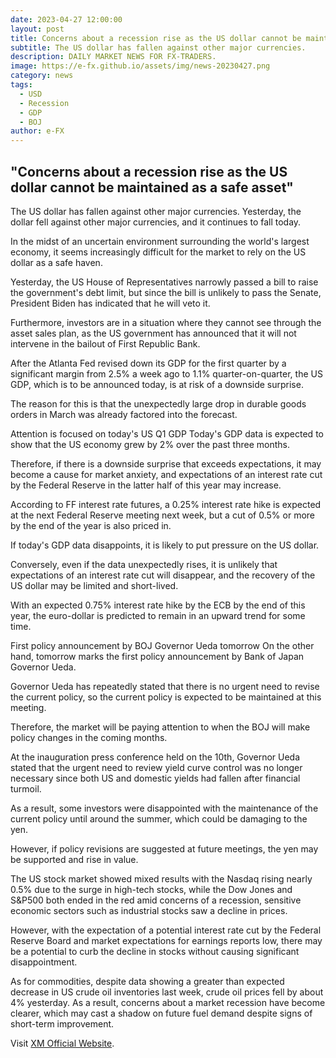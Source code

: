 ```yaml
---
date: 2023-04-27 12:00:00
layout: post
title: Concerns about a recession rise as the US dollar cannot be maintained as a safe asset
subtitle: The US dollar has fallen against other major currencies. 
description: DAILY MARKET NEWS FOR FX-TRADERS.
image: https://e-fx.github.io/assets/img/news-20230427.png
category: news
tags:
  - USD
  - Recession
  - GDP
  - BOJ
author: e-FX
---
```


##  "Concerns about a recession rise as the US dollar cannot be maintained as a safe asset"

The US dollar has fallen against other major currencies. Yesterday, the dollar fell against other major currencies, and it continues to fall today.

In the midst of an uncertain environment surrounding the world's largest economy, it seems increasingly difficult for the market to rely on the US dollar as a safe haven.

Yesterday, the US House of Representatives narrowly passed a bill to raise the government's debt limit, but since the bill is unlikely to pass the Senate, President Biden has indicated that he will veto it.

Furthermore, investors are in a situation where they cannot see through the asset sales plan, as the US government has announced that it will not intervene in the bailout of First Republic Bank.

After the Atlanta Fed revised down its GDP for the first quarter by a significant margin from 2.5% a week ago to 1.1% quarter-on-quarter, the US GDP, which is to be announced today, is at risk of a downside surprise.

The reason for this is that the unexpectedly large drop in durable goods orders in March was already factored into the forecast.

Attention is focused on today's US Q1 GDP
Today's GDP data is expected to show that the US economy grew by 2% over the past three months.

Therefore, if there is a downside surprise that exceeds expectations, it may become a cause for market anxiety, and expectations of an interest rate cut by the Federal Reserve in the latter half of this year may increase.

According to FF interest rate futures, a 0.25% interest rate hike is expected at the next Federal Reserve meeting next week, but a cut of 0.5% or more by the end of the year is also priced in.

If today's GDP data disappoints, it is likely to put pressure on the US dollar.

Conversely, even if the data unexpectedly rises, it is unlikely that expectations of an interest rate cut will disappear, and the recovery of the US dollar may be limited and short-lived.

With an expected 0.75% interest rate hike by the ECB by the end of this year, the euro-dollar is predicted to remain in an upward trend for some time.

First policy announcement by BOJ Governor Ueda tomorrow
On the other hand, tomorrow marks the first policy announcement by Bank of Japan Governor Ueda.

Governor Ueda has repeatedly stated that there is no urgent need to revise the current policy, so the current policy is expected to be maintained at this meeting.

Therefore, the market will be paying attention to when the BOJ will make policy changes in the coming months.

At the inauguration press conference held on the 10th, Governor Ueda stated that the urgent need to review yield curve control was no longer necessary since both US and domestic yields had fallen after financial turmoil.

As a result, some investors were disappointed with the maintenance of the current policy until around the summer, which could be damaging to the yen.

However, if policy revisions are suggested at future meetings, the yen may be supported and rise in value.

The US stock market showed mixed results with the Nasdaq rising nearly 0.5% due to the surge in high-tech stocks, while the Dow Jones and S&P500 both ended in the red amid concerns of a recession, sensitive economic sectors such as industrial stocks saw a decline in prices.

However, with the expectation of a potential interest rate cut by the Federal Reserve Board and market expectations for earnings reports low, there may be a potential to curb the decline in stocks without causing significant disappointment.

As for commodities, despite data showing a greater than expected decrease in US crude oil inventories last week, crude oil prices fell by about 4% yesterday. As a result, concerns about a market recession have become clearer, which may cast a shadow on future fuel demand despite signs of short-term improvement.




Visit [XM Official Website](https://clicks.pipaffiliates.com/c?c=550036&l=en&p=0).